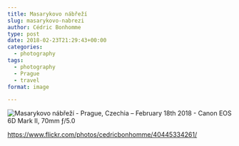 ```yaml
---
title: Masarykovo nábřeží
slug: masarykovo-nabrezi
author: Cédric Bonhomme
type: post
date: 2018-02-23T21:29:43+00:00
categories:
  - photography
tags:
  - photography
  - Prague
  - travel
format: image

---
```

![Masarykovo nábřeží - Prague, Czechia &#8211; February 18th 2018 - Canon EOS 6D Mark II, 70mm ƒ/5.0](/images/blog/2018/02/20180218T174555.jpg)

https://www.flickr.com/photos/cedricbonhomme/40445334261/
